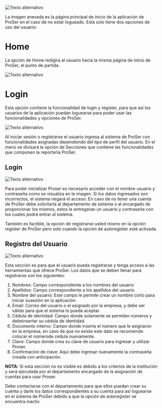 

![Texto alternativo](/img/01-home/01-home-welcome/01-login.jpg)

La imagen anexada es la página principal de inicio de la aplicación de ProSer en el caso de no estar logueado. Esta solo tiene dos opciones de uso del usuario: 

# Home

La opción de Home redigira al usuario hacia la misma página de inicio de ProSer, el punto de partida.

![Texto alternativo](/img/01-home/01-home-welcome/03-login.jpg)

# Login

Esta opción contiene la funcionalidad de login y register, para que así los usuarios de la aplicación puedan loguearse para poder usar las funcionalidades y opciones de ProSer.

![Texto alternativo](/img/01-home/01-home-welcome/02-home.jpg)

Al iniciar sesión o registrarse el usuario ingresa al sistema de ProSer con funcionalidades asignadas dependiendo del tipo de perfil del usuario. En el menú se  divisará la opción de Secciones que contiene las funcionalidades que componen la reportería ProSer.

## Login

![Texto alternativo](/img/01-home/02-home-login/01-login.jpg)

Para poder inicializar Proser es necesario acceder con el nombre usuario y contraseña como se visualiza en la imagen. Si los datos ingresados son incorrectos, el  sistema negará el acceso. En caso de no tener una cuenta de ProSer debe solicitarla al departamento de sistema o al encargado de proporcionar los mismos, estos le entregaran un usuario y contraseña con los cuales podrá entrar al sistema.  

También es factible, la opción de registrarse usted mismo en la opción register de ProSer pero solo cuando la opción de autoregister esté activada.

## Registro del Usuario

![Texto alternativo](/img/01-home/03-home-register/01-register.jpg)


Esta sección es para que el usuario pueda registrarse y tenga acceso a las herramientas que ofrece ProSer. Los datos que se deben llenar para registrarse son los 
siguientes:

1. Nombres: Campo correspondiente a los nombres del usuario
2. Apellidos: Campo correspondiente a los apellidos del usuario
3. Nombre del usuario: Este campo le permite crear un nombre corto para iniciar susesión en la aplicación.
4. Email: Correo del usuario o el asignado por la empresa, y debe ser válido para que el sistema lo pueda aceptar.
5. Cédula de identidad: Campo donde solamente se permiten números y debeinsertar su cédula de identidad.
6. Documento interno: Campo donde inserta el número que le asignaron en la empresa, en caso de que no exista este dato se recomiendo colocar el númerode cédula nuevamente.
7. Clave: Campo donde crea su clave de usuario para ingresar y utilizar Proser. 
8. Confirmación de clave: Aquí debe ingresar nuevamente la contraseña creada con anticipación.

**NOTA:** Si esta sección no es visible es debido a los criterios de la institución y será ejecutada por el departamento encargado de la asignación de cuentas para usar Proser.  

Debe contactarse con el departamento para que ellos puedan crear su cuenta y darle los datos correspondientes a su cuenta para así loguearse en el sistema de ProSer debido a que la opción de autoregister se encuentra inactiv